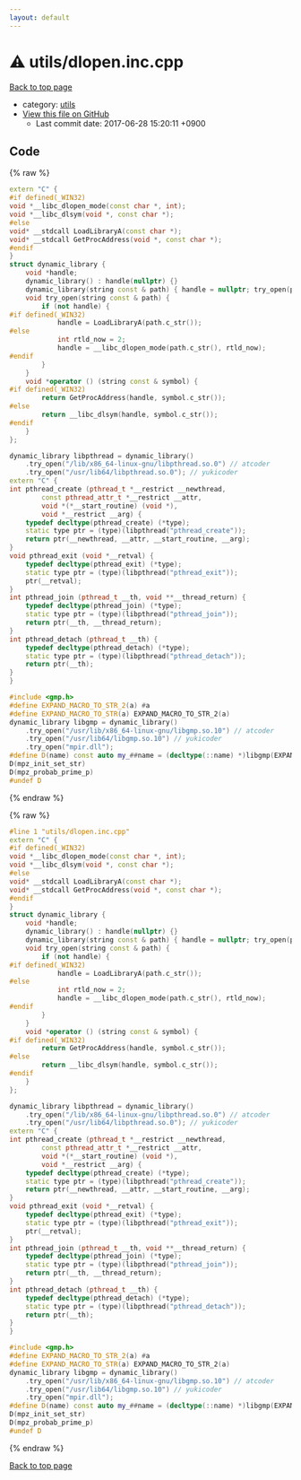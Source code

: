 ```yaml
---
layout: default
---
```


<!-- mathjax config similar to math.stackexchange -->
<script type="text/javascript" async
  src="https://cdnjs.cloudflare.com/ajax/libs/mathjax/2.7.5/MathJax.js?config=TeX-MML-AM_CHTML">
</script>
<script type="text/x-mathjax-config">
  MathJax.Hub.Config({
    TeX: { equationNumbers: { autoNumber: "AMS" }},
    tex2jax: {
      inlineMath: [ ['$','$'] ],
      processEscapes: true
    },
    "HTML-CSS": { matchFontHeight: false },
    displayAlign: "left",
    displayIndent: "2em"
  });
</script>

<script type="text/javascript" src="https://cdnjs.cloudflare.com/ajax/libs/jquery/3.4.1/jquery.min.js"></script>
<script src="https://cdn.jsdelivr.net/npm/jquery-balloon-js@1.1.2/jquery.balloon.min.js" integrity="sha256-ZEYs9VrgAeNuPvs15E39OsyOJaIkXEEt10fzxJ20+2I=" crossorigin="anonymous"></script>
<script type="text/javascript" src="../../assets/js/copy-button.js"></script>
<link rel="stylesheet" href="../../assets/css/copy-button.css" />


# :warning: utils/dlopen.inc.cpp

<a href="../../index.html">Back to top page</a>

* category: <a href="../../index.html#2b3583e6e17721c54496bd04e57a0c15">utils</a>
* <a href="{{ site.github.repository_url }}/blob/master/utils/dlopen.inc.cpp">View this file on GitHub</a>
    - Last commit date: 2017-06-28 15:20:11 +0900




## Code

<a id="unbundled"></a>
{% raw %}
```cpp
extern "C" {
#if defined(_WIN32)
void *__libc_dlopen_mode(const char *, int);
void *__libc_dlsym(void *, const char *);
#else
void* __stdcall LoadLibraryA(const char *);
void* __stdcall GetProcAddress(void *, const char *);
#endif
}
struct dynamic_library {
    void *handle;
    dynamic_library() : handle(nullptr) {}
    dynamic_library(string const & path) { handle = nullptr; try_open(path); }
    void try_open(string const & path) {
        if (not handle) {
#if defined(_WIN32)
            handle = LoadLibraryA(path.c_str());
#else
            int rtld_now = 2;
            handle = __libc_dlopen_mode(path.c_str(), rtld_now);
#endif
        }
    }
    void *operator () (string const & symbol) {
#if defined(_WIN32)
        return GetProcAddress(handle, symbol.c_str());
#else
        return __libc_dlsym(handle, symbol.c_str());
#endif
    }
};

dynamic_library libpthread = dynamic_library()
    .try_open("/lib/x86_64-linux-gnu/libpthread.so.0") // atcoder
    .try_open("/usr/lib64/libpthread.so.0"); // yukicoder
extern "C" {
int pthread_create (pthread_t *__restrict __newthread,
        const pthread_attr_t *__restrict __attr,
        void *(*__start_routine) (void *),
        void *__restrict __arg) {
    typedef decltype(pthread_create) (*type);
    static type ptr = (type)(libpthread("pthread_create"));
    return ptr(__newthread, __attr, __start_routine, __arg);
}
void pthread_exit (void *__retval) {
    typedef decltype(pthread_exit) (*type);
    static type ptr = (type)(libpthread("pthread_exit"));
    ptr(__retval);
}
int pthread_join (pthread_t __th, void **__thread_return) {
    typedef decltype(pthread_join) (*type);
    static type ptr = (type)(libpthread("pthread_join"));
    return ptr(__th, __thread_return);
}
int pthread_detach (pthread_t __th) {
    typedef decltype(pthread_detach) (*type);
    static type ptr = (type)(libpthread("pthread_detach"));
    return ptr(__th);
}
}

#include <gmp.h>
#define EXPAND_MACRO_TO_STR_2(a) #a
#define EXPAND_MACRO_TO_STR(a) EXPAND_MACRO_TO_STR_2(a)
dynamic_library libgmp = dynamic_library()
    .try_open("/usr/lib/x86_64-linux-gnu/libgmp.so.10") // atcoder
    .try_open("/usr/lib64/libgmp.so.10") // yukicoder
    .try_open("mpir.dll");
#define D(name) const auto my_##name = (decltype(::name) *)libgmp(EXPAND_MACRO_TO_STR(name))
D(mpz_init_set_str)
D(mpz_probab_prime_p)
#undef D

```
{% endraw %}

<a id="bundled"></a>
{% raw %}
```cpp
#line 1 "utils/dlopen.inc.cpp"
extern "C" {
#if defined(_WIN32)
void *__libc_dlopen_mode(const char *, int);
void *__libc_dlsym(void *, const char *);
#else
void* __stdcall LoadLibraryA(const char *);
void* __stdcall GetProcAddress(void *, const char *);
#endif
}
struct dynamic_library {
    void *handle;
    dynamic_library() : handle(nullptr) {}
    dynamic_library(string const & path) { handle = nullptr; try_open(path); }
    void try_open(string const & path) {
        if (not handle) {
#if defined(_WIN32)
            handle = LoadLibraryA(path.c_str());
#else
            int rtld_now = 2;
            handle = __libc_dlopen_mode(path.c_str(), rtld_now);
#endif
        }
    }
    void *operator () (string const & symbol) {
#if defined(_WIN32)
        return GetProcAddress(handle, symbol.c_str());
#else
        return __libc_dlsym(handle, symbol.c_str());
#endif
    }
};

dynamic_library libpthread = dynamic_library()
    .try_open("/lib/x86_64-linux-gnu/libpthread.so.0") // atcoder
    .try_open("/usr/lib64/libpthread.so.0"); // yukicoder
extern "C" {
int pthread_create (pthread_t *__restrict __newthread,
        const pthread_attr_t *__restrict __attr,
        void *(*__start_routine) (void *),
        void *__restrict __arg) {
    typedef decltype(pthread_create) (*type);
    static type ptr = (type)(libpthread("pthread_create"));
    return ptr(__newthread, __attr, __start_routine, __arg);
}
void pthread_exit (void *__retval) {
    typedef decltype(pthread_exit) (*type);
    static type ptr = (type)(libpthread("pthread_exit"));
    ptr(__retval);
}
int pthread_join (pthread_t __th, void **__thread_return) {
    typedef decltype(pthread_join) (*type);
    static type ptr = (type)(libpthread("pthread_join"));
    return ptr(__th, __thread_return);
}
int pthread_detach (pthread_t __th) {
    typedef decltype(pthread_detach) (*type);
    static type ptr = (type)(libpthread("pthread_detach"));
    return ptr(__th);
}
}

#include <gmp.h>
#define EXPAND_MACRO_TO_STR_2(a) #a
#define EXPAND_MACRO_TO_STR(a) EXPAND_MACRO_TO_STR_2(a)
dynamic_library libgmp = dynamic_library()
    .try_open("/usr/lib/x86_64-linux-gnu/libgmp.so.10") // atcoder
    .try_open("/usr/lib64/libgmp.so.10") // yukicoder
    .try_open("mpir.dll");
#define D(name) const auto my_##name = (decltype(::name) *)libgmp(EXPAND_MACRO_TO_STR(name))
D(mpz_init_set_str)
D(mpz_probab_prime_p)
#undef D

```
{% endraw %}

<a href="../../index.html">Back to top page</a>

